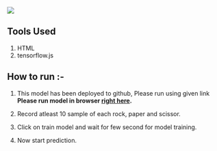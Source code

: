 ![](https://thumbs.dreamstime.com/b/rock-paper-scissors-hand-gesture-146405392.jpg)

## Tools Used

1. HTML
2. tensorflow.js

## How to run :-

1. This model has been deployed to github, Please run using given link
**Please run model in browser [right here](https://ravichaubey.github.io/Rock-Paper-Scissors-Deployment/).**

2. Record atleast 10 sample of each rock, paper and scissor.

3. Click on train model and wait for few second for model training.

4. Now start prediction.
